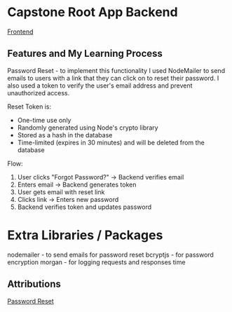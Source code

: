 # Capstone Root App Backend

[Frontend](https://github.com/jordles/Capstone-Root-App-Frontend)

## Features and My Learning Process

Password Reset - to implement this functionality I used NodeMailer to send emails to users with a link that they can click on to reset their password. I also used a token to verify the user's email address and prevent unauthorized access.

Reset Token is:  
* One-time use only
* Randomly generated using Node's crypto library
* Stored as a hash in the database
* Time-limited (expires in 30 minutes) and will be deleted from the database

Flow: 
1. User clicks "Forgot Password?" -> Backend verifies email
2. Enters email → Backend generates token
3. User gets email with reset link
4. Clicks link → Enters new password
5. Backend verifies token and updates password


# Extra Libraries / Packages
nodemailer - to send emails for password reset
bcryptjs - for password encryption
morgan - for logging requests and responses time


## Attributions

[Password Reset](https://www.npmjs.com/package/nodemailer)
